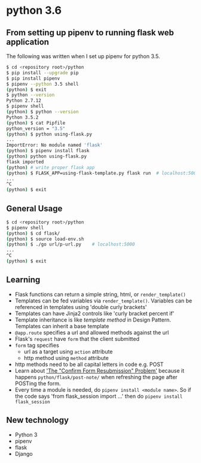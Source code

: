 # python 3.6

## From setting up pipenv to running flask web application

The following was written when I set up pipenv for python 3.5.

```bash
$ cd <repository root>/python
$ pip install --upgrade pip
$ pip install pipenv
$ pipenv --python 3.5 shell
(python) $ exit
$ python --version
Python 2.7.12
$ pipenv shell
(python) $ python --version
Python 3.5.2
(python) $ cat Pipfile
python_version = "3.5"
(python) $ python using-flask.py
...
ImportError: No module named 'flask'
(python) $ pipenv install flask
(python) python using-flask.py
flask imported
(python) # write proper flask app
(python) $ FLASK_APP=using-flask-template.py flask run  # localhost:5000
...
^C
(python) $ exit
```

## General Usage

```bash
$ cd <repository root>/python
$ pipenv shell
(python) $ cd flask/
(python) $ source load-env.sh
(python) $ ./go url/p-url.py    # localhost:5000
...
^C
(python) $ exit
```

## Learning

- Flask functions can return a simple string, html, or `render_template()`
- Templates can be fed variables via `render_template()`. Variables can be referenced in templates using 'double curly brackets'
- Templates can have Jinja2 controls like 'curly bracket percent if'
- Template inheritance is like *template method* in Design Pattern. Templates can inherit a base template
- `@app.route` specifies a url and allowed methods against the url
- Flask's `request` have `form` that the client submitted
- `form` tag specifies
  - url as a target using `action` attribute
  - http method using `method` attribute
- http methods need to be all capital letters in code e.g. POST
- Learn about ['The "Confirm Form Resubmission" Problem'](https://khalidabuhakmeh.com/solving-the-confirm-form-resubmission-problem) because it happens `python/flask/post-note/` when refreshing the page after POSTing the form.
- Every time a module is needed, do `pipenv install <module name>`. So if the code says 'from flask_session import ...' then do `pipenv install flask_session`

## New technology

- Python 3
- pipenv
- flask
- Django
